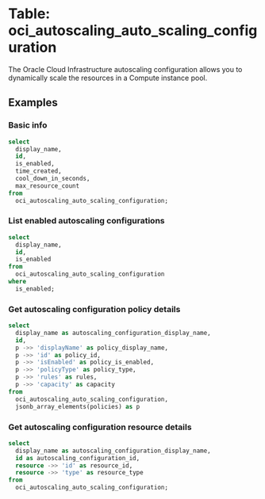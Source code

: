 # Table: oci_autoscaling_auto_scaling_configuration

The Oracle Cloud Infrastructure autoscaling configuration allows you to dynamically scale the resources in a Compute instance pool.

## Examples

### Basic info

```sql
select
  display_name,
  id,
  is_enabled,
  time_created,
  cool_down_in_seconds,
  max_resource_count
from
  oci_autoscaling_auto_scaling_configuration;
```


### List enabled autoscaling configurations

```sql
select
  display_name,
  id,
  is_enabled
from
  oci_autoscaling_auto_scaling_configuration
where
  is_enabled;
```


### Get autoscaling configuration policy details

```sql
select
  display_name as autoscaling_configuration_display_name,
  id,
  p ->> 'displayName' as policy_display_name,
  p ->> 'id' as policy_id,
  p ->> 'isEnabled' as policy_is_enabled,
  p ->> 'policyType' as policy_type,
  p ->> 'rules' as rules,
  p ->> 'capacity' as capacity
from
  oci_autoscaling_auto_scaling_configuration,
  jsonb_array_elements(policies) as p
```


### Get autoscaling configuration resource details

```sql
select
  display_name as autoscaling_configuration_display_name,
  id as autoscaling_configuration_id,
  resource ->> 'id' as resource_id,
  resource ->> 'type' as resource_type
from
  oci_autoscaling_auto_scaling_configuration;
```